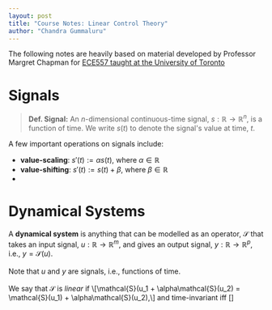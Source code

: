 ```yaml
---
layout: post
title: "Course Notes: Linear Control Theory"
author: "Chandra Gummaluru"
---
```


The following notes are heavily based on material developed by Professor Margret Chapman for [ECE557 taught at the University of Toronto]()
  
# Signals
> **Def. Signal:** An $n$-dimensional continuous-time signal, $s: \mathbb{R} \rightarrow \mathbb{R}^n$, is a function of time. We write $s(t)$ to denote the signal's value at time, $t$.

A few important operations on signals include:
- **value-scaling**: $s'(t) := \alpha s(t)$, where $\alpha \in \mathbb{R}$
- **value-shifting**: $s'(t) := s(t) + \beta$, where $\beta \in \mathbb{R}$
- 

# Dynamical Systems
A **dynamical system** is anything that can be modelled as an operator, $\mathcal{S}$ that takes an input signal, $u: \mathbb{R} \rightarrow \mathbb{R}^m$, and gives an output signal, $y: \mathbb{R} \rightarrow \mathbb{R}^p$, i.e., $y = \mathcal{S}(u)$.
<br><br>
Note that $u$ and $y$ are signals, i.e., functions of time.
<br><br>
We say that $\mathcal{S}$ is _linear_ if
\\[\mathcal{S}(u_1 + \alpha\mathcal{S}(u_2) = \mathcal{S}(u_1) + \alpha\mathcal{S}(u_2),\\]
and time-invariant iff
\[\]
